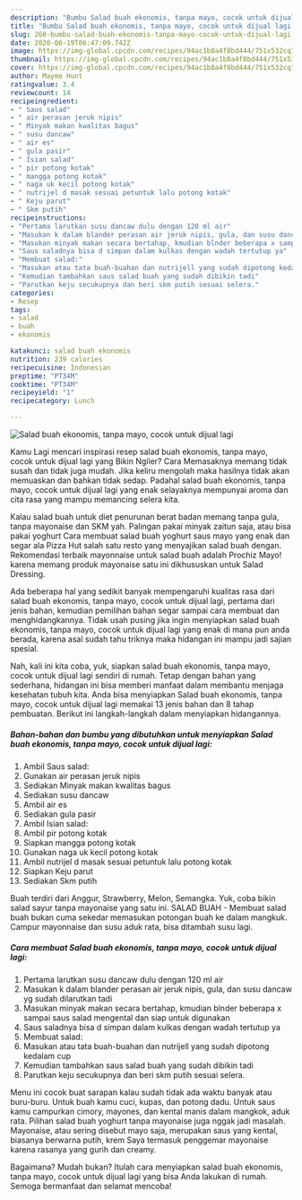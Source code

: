 ```yaml
---
description: "Bumbu Salad buah ekonomis, tanpa mayo, cocok untuk dijual lagi | Bahan Membuat Salad buah ekonomis, tanpa mayo, cocok untuk dijual lagi Yang Enak Banget"
title: "Bumbu Salad buah ekonomis, tanpa mayo, cocok untuk dijual lagi | Bahan Membuat Salad buah ekonomis, tanpa mayo, cocok untuk dijual lagi Yang Enak Banget"
slug: 260-bumbu-salad-buah-ekonomis-tanpa-mayo-cocok-untuk-dijual-lagi-bahan-membuat-salad-buah-ekonomis-tanpa-mayo-cocok-untuk-dijual-lagi-yang-enak-banget
date: 2020-06-19T06:47:09.742Z
image: https://img-global.cpcdn.com/recipes/94ac1b8a4f8bd444/751x532cq70/salad-buah-ekonomis-tanpa-mayo-cocok-untuk-dijual-lagi-foto-resep-utama.jpg
thumbnail: https://img-global.cpcdn.com/recipes/94ac1b8a4f8bd444/751x532cq70/salad-buah-ekonomis-tanpa-mayo-cocok-untuk-dijual-lagi-foto-resep-utama.jpg
cover: https://img-global.cpcdn.com/recipes/94ac1b8a4f8bd444/751x532cq70/salad-buah-ekonomis-tanpa-mayo-cocok-untuk-dijual-lagi-foto-resep-utama.jpg
author: Mayme Hunt
ratingvalue: 3.4
reviewcount: 14
recipeingredient:
- " Saus salad"
- " air perasan jeruk nipis"
- " Minyak makan kwalitas bagus"
- " susu dancaw"
- " air es"
- " gula pasir"
- " Isian salad"
- " pir potong kotak"
- " mangga potong kotak"
- " naga uk kecil potong kotak"
- " nutrijel d masak sesuai petuntuk lalu potong kotak"
- " Keju parut"
- " Skm putih"
recipeinstructions:
- "Pertama larutkan susu dancaw dulu dengan 120 ml air"
- "Masukan k dalam blander perasan air jeruk nipis, gula, dan susu dancaw yg sudah dilarutkan tadi"
- "Masukan minyak makan secara bertahap, kmudian blnder beberapa x sampai saus salad mengental dan siap untuk digunakan"
- "Saus saladnya bisa d simpan dalam kulkas dengan wadah tertutup ya"
- "Membuat salad:"
- "Masukan atau tata buah-buahan dan nutrijell yang sudah dipotong kedalam cup"
- "Kemudian tambahkan saus salad buah yang sudah dibikin tadi"
- "Parutkan keju secukupnya dan beri skm putih sesuai selera."
categories:
- Resep
tags:
- salad
- buah
- ekonomis

katakunci: salad buah ekonomis 
nutrition: 239 calories
recipecuisine: Indonesian
preptime: "PT34M"
cooktime: "PT34M"
recipeyield: "1"
recipecategory: Lunch

---
```



![Salad buah ekonomis, tanpa mayo, cocok untuk dijual lagi](https://img-global.cpcdn.com/recipes/94ac1b8a4f8bd444/751x532cq70/salad-buah-ekonomis-tanpa-mayo-cocok-untuk-dijual-lagi-foto-resep-utama.jpg)

Kamu Lagi mencari inspirasi resep salad buah ekonomis, tanpa mayo, cocok untuk dijual lagi yang Bikin Ngiler? Cara Memasaknya memang tidak susah dan tidak juga mudah. Jika keliru mengolah maka hasilnya tidak akan memuaskan dan bahkan tidak sedap. Padahal salad buah ekonomis, tanpa mayo, cocok untuk dijual lagi yang enak selayaknya mempunyai aroma dan cita rasa yang mampu memancing selera kita.

Kalau salad buah untuk diet penurunan berat badan memang tanpa gula, tanpa mayonaise dan SKM yah. Palingan pakai minyak zaitun saja, atau bisa pakai yoghurt Cara membuat salad buah yoghurt saus mayo yang enak dan segar ala Pizza Hut salah satu resto yang menyajikan salad buah dengan. Rekomendasi terbaik mayonnaise untuk salad buah adalah Prochiz Mayo! karena memang produk mayonaise satu ini dikhususkan untuk Salad Dressing.

Ada beberapa hal yang sedikit banyak mempengaruhi kualitas rasa dari salad buah ekonomis, tanpa mayo, cocok untuk dijual lagi, pertama dari jenis bahan, kemudian pemilihan bahan segar sampai cara membuat dan menghidangkannya. Tidak usah pusing jika ingin menyiapkan salad buah ekonomis, tanpa mayo, cocok untuk dijual lagi yang enak di mana pun anda berada, karena asal sudah tahu triknya maka hidangan ini mampu jadi sajian spesial.


Nah, kali ini kita coba, yuk, siapkan salad buah ekonomis, tanpa mayo, cocok untuk dijual lagi sendiri di rumah. Tetap dengan bahan yang sederhana, hidangan ini bisa memberi manfaat dalam membantu menjaga kesehatan tubuh kita. Anda bisa menyiapkan Salad buah ekonomis, tanpa mayo, cocok untuk dijual lagi memakai 13 jenis bahan dan 8 tahap pembuatan. Berikut ini langkah-langkah dalam menyiapkan hidangannya.

<!--inarticleads1-->

##### Bahan-bahan dan bumbu yang dibutuhkan untuk menyiapkan Salad buah ekonomis, tanpa mayo, cocok untuk dijual lagi:

1. Ambil  Saus salad:
1. Gunakan  air perasan jeruk nipis
1. Sediakan  Minyak makan kwalitas bagus
1. Sediakan  susu dancaw
1. Ambil  air es
1. Sediakan  gula pasir
1. Ambil  Isian salad:
1. Ambil  pir potong kotak
1. Siapkan  mangga potong kotak
1. Gunakan  naga uk kecil potong kotak
1. Ambil  nutrijel d masak sesuai petuntuk lalu potong kotak
1. Siapkan  Keju parut
1. Sediakan  Skm putih


Buah terdiri dari Anggur, Strawberry, Melon, Semangka. Yuk, coba bikin salad sayur tanpa mayonaise yang satu ini. SALAD BUAH - Membuat salad buah bukan cuma sekedar memasukan potongan buah ke dalam mangkuk. Campur mayonnaise dan susu aduk rata, bisa ditambah susu lagi. 

<!--inarticleads2-->

##### Cara membuat Salad buah ekonomis, tanpa mayo, cocok untuk dijual lagi:

1. Pertama larutkan susu dancaw dulu dengan 120 ml air
1. Masukan k dalam blander perasan air jeruk nipis, gula, dan susu dancaw yg sudah dilarutkan tadi
1. Masukan minyak makan secara bertahap, kmudian blnder beberapa x sampai saus salad mengental dan siap untuk digunakan
1. Saus saladnya bisa d simpan dalam kulkas dengan wadah tertutup ya
1. Membuat salad:
1. Masukan atau tata buah-buahan dan nutrijell yang sudah dipotong kedalam cup
1. Kemudian tambahkan saus salad buah yang sudah dibikin tadi
1. Parutkan keju secukupnya dan beri skm putih sesuai selera.


Menu ini cocok buat sarapan kalau sudah tidak ada waktu banyak atau buru-buru. Untuk buah kamu cuci, kupas, dan potong dadu. Untuk saus kamu campurkan cimory, mayones, dan kental manis dalam mangkok, aduk rata. Pilihan salad buah yoghurt tanpa mayonaise juga nggak jadi masalah. Mayonaise, atau sering disebut mayo saja, merupakan saus yang kental, biasanya berwarna putih, krem Saya termasuk penggemar mayonaise karena rasanya yang gurih dan creamy. 

Bagaimana? Mudah bukan? Itulah cara menyiapkan salad buah ekonomis, tanpa mayo, cocok untuk dijual lagi yang bisa Anda lakukan di rumah. Semoga bermanfaat dan selamat mencoba!
